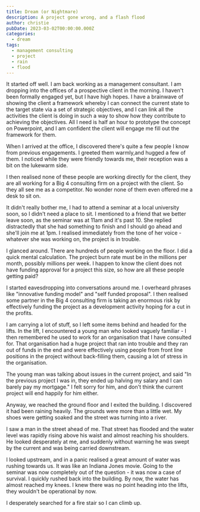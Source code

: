 ```yaml
---
title: Dream (or Nightmare)
description: A project gone wrong, and a flash flood
author: christie
pubDate: 2023-03-02T00:00:00.000Z
categories:
  - dream
tags:
  - management consulting
  - project
  - rain
  - flood
---
```


It started off well. I am back working as a management consultant. I am dropping into the offices of a prospective client in the morning. I haven't been formally engaged yet, but I have high hopes. I have a brainwave of showing the client a framework whereby I can connect the current state to the target state via a set of strategic objectives, and I can link all the activities the client is doing in such a way to show how they contribute to achieving the objectives. All I need is half an hour to prototype the concept on Powerpoint, and I am confident the client will engage me fill out the framework for them.

When I arrived at the office, I discovered there's quite a few people I know from previous engagements. I greeted them warmly,and hugged a few of them. I noticed while they were friendly towards me, their reception was a bit on the lukewarm side.

I then realised none of these people are working directly for the client, they are all working for a Big 4 consulting firm on a project with the client. So they all see me as a competitor. No wonder none of them even offered me a desk to sit on.

It didn't really bother me, I had to attend a seminar at a local university soon, so I didn't need a place to sit. I mentioned to a friend that we better leave soon, as the seminar was at 11am and it's past 10. She replied distractedly that she had something to finish and I should go ahead and she'll join me at 1pm.
I realised immediately from the tone of her voice - whatever she was working on, the project is in trouble.

I glanced around. There are hundreds of people working on the floor. I did a quick mental calculation. The project burn rate must be in the millions per month, possibly millions per week. I happen to know the client does not have funding approval for a project this size, so how are all these people getting paid?

I started eavesdropping into conversations around me. I overheard phrases like "innovative funding model" and "self funded proposal". I then realised some partner in the Big 4 consulting firm is taking an enormous risk by effectively funding the project as a development activity hoping for a cut in the profits.

I am carrying a lot of stuff, so I left some items behind and headed for the lifts. In the lift, I encountered a young man who looked vaguely familiar - I then remembered he used to work for an organisation that I have consulted for. That organisation had a huge project that ran into trouble and they ran out of funds in the end and were effectively using people from front line positions in the project without back-filling them, causing a lot of stress in the organisation.

The young man was talking about issues in the current project, and said "In the previous project I was in, they ended up halving my salary and I can barely pay my mortgage." I felt sorry for him, and don't think the current project will end happily for him either.

Anyway, we reached the ground floor and I exited the building. I discovered it had been raining heavily. The grounds were more than a little wet. My shoes were getting soaked and the street was turning into a river.

I saw a man in the street ahead of me. That street has flooded and the water level was rapidly rising above his waist and almost reaching his shoulders. He looked desperately at me, and suddenly without warning he was swept by the current and was being carried downstream.

I looked upstream, and in a panic realised a great amount of water was rushing towards us. It was like an Indiana Jones movie. Going to the seminar was now completely out of the question - it was now a case of survival. I quickly rushed back into the building. By now, the water has almost reached my knees. I knew there was no point heading into the lifts, they wouldn't be operational by now.

I desperately searched for a fire stair so I can climb up.
